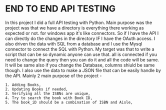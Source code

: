 # END TO END API TESTING

In this project I did a full API testing with Python. Main purpose was the project was that we have a directory is everything there working as expected or not. for windows app it's like connectors. So if I have the API I can directly do the changes in the directory IF I have the OAuth access. I also driven the data with SQL from a database and I use the Mysql connector to connect the SQL with Python. My target was that to write a script that can be so dynamic anyone can use that. all is connected if you need to change the query then you can do it and all the code will be same. It will be same also if you change the Database, columns shiuld be same though. I also use the data to make a JSON file that can be easily handle by the API. Mainly 2 main purpose of the project -

	1. Adding Books,
	2. Updating Books if needed,
	3. Verifying all the ISBNs are unique,
	4. Try to search the book with Book ID,
	5. The book_iD should be a combination of ISBN and Aisle,


